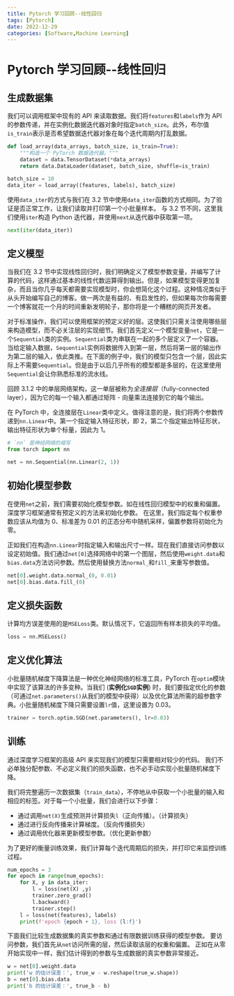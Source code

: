 ```yaml
---
title: Pytorch 学习回顾--线性回归
tags: [Pytorch]
date: 2022-12-29
categories: [Software,Machine Learning]
---
```


# Pytorch 学习回顾--线性回归

## 生成数据集

我们可以调用框架中现有的 API 来读取数据。我们将`features`和`labels`作为 API 的参数传递，并在实例化数据迭代器对象时指定`batch_size`。此外，布尔值`is_train`表示是否希望数据迭代器对象在每个迭代周期内打乱数据。

```python
def load_array(data_arrays, batch_size, is_train=True): 
    """构造一个 PyTorch 数据迭代器。"""
    dataset = data.TensorDataset(*data_arrays)
    return data.DataLoader(dataset, batch_size, shuffle=is_train)
```

```python
batch_size = 10
data_iter = load_array((features, labels), batch_size)
```

<!-- more -->

使用`data_iter`的方式与我们在 3.2 节中使用`data_iter`函数的方式相同。为了验证是否正常工作，让我们读取并打印第一个小批量样本。
与 3.2 节不同，这里我们使用`iter`构造 Python 迭代器，并使用`next`从迭代器中获取第一项。

```python
next(iter(data_iter))
```

## 定义模型

当我们在 3.2 节中实现线性回归时，我们明确定义了模型参数变量，并编写了计算的代码，这样通过基本的线性代数运算得到输出。但是，如果模型变得更加复杂，而且当你几乎每天都需要实现模型时，你会想简化这个过程。这种情况类似于从头开始编写自己的博客。做一两次是有益的、有启发性的，但如果每次你每需要一个博客就花一个月的时间重新发明轮子，那你将是一个糟糕的网页开发者。

对于标准操作，我们可以使用框架的预定义好的层。这使我们只需关注使用哪些层来构造模型，而不必关注层的实现细节。我们首先定义一个模型变量`net`，它是一个`Sequential`类的实例。`Sequential`类为串联在一起的多个层定义了一个容器。当给定输入数据，`Sequential`实例将数据传入到第一层，然后将第一层的输出作为第二层的输入，依此类推。在下面的例子中，我们的模型只包含一个层，因此实际上不需要`Sequential`。但是由于以后几乎所有的模型都是多层的，在这里使用`Sequential`会让你熟悉标准的流水线。

回顾 3.1.2 中的单层网络架构，这一单层被称为*全连接层*（fully-connected layer），因为它的每一个输入都通过矩阵 - 向量乘法连接到它的每个输出。

在 PyTorch 中，全连接层在`Linear`类中定义。值得注意的是，我们将两个参数传递到`nn.Linear`中。第一个指定输入特征形状，即 2，第二个指定输出特征形状，输出特征形状为单个标量，因此为 1。

```python
# `nn` 是神经网络的缩写
from torch import nn

net = nn.Sequential(nn.Linear(2, 1))
```

## 初始化模型参数

在使用`net`之前，我们需要初始化模型参数。如在线性回归模型中的权重和偏置。
深度学习框架通常有预定义的方法来初始化参数。
在这里，我们指定每个权重参数应该从均值为 0、标准差为 0.01 的正态分布中随机采样，偏置参数将初始化为零。

正如我们在构造`nn.Linear`时指定输入和输出尺寸一样。现在我们直接访问参数以设定初始值。我们通过`net[0]`选择网络中的第一个图层，然后使用`weight.data`和`bias.data`方法访问参数。然后使用替换方法`normal_`和`fill_`来重写参数值。

```python
net[0].weight.data.normal_(0, 0.01)
net[0].bias.data.fill_(0)
```

## 定义损失函数

计算均方误差使用的是`MSELoss`类。默认情况下，它返回所有样本损失的平均值。

```python
loss = nn.MSELoss()
```

## 定义优化算法

小批量随机梯度下降算法是一种优化神经网络的标准工具，PyTorch 在`optim`模块中实现了该算法的许多变种。当我们 (**实例化`SGD`实例**) 时，我们要指定优化的参数（可通过`net.parameters()`从我们的模型中获得）以及优化算法所需的超参数字典。小批量随机梯度下降只需要设置`lr`值，这里设置为 0.03。

```python
trainer = torch.optim.SGD(net.parameters(), lr=0.03)
```

## 训练

通过深度学习框架的高级 API 来实现我们的模型只需要相对较少的代码。
我们不必单独分配参数、不必定义我们的损失函数，也不必手动实现小批量随机梯度下降。

我们将完整遍历一次数据集（`train_data`），不停地从中获取一个小批量的输入和相应的标签。对于每一个小批量，我们会进行以下步骤：

* 通过调用`net(X)`生成预测并计算损失`l`（正向传播）。（计算损失）
* 通过进行反向传播来计算梯度。（反向传播损失）
* 通过调用优化器来更新模型参数。（优化更新参数）

为了更好的衡量训练效果，我们计算每个迭代周期后的损失，并打印它来监控训练过程。

```python
num_epochs = 3
for epoch in range(num_epochs):
    for X, y in data_iter:
        l = loss(net(X) ,y)
        trainer.zero_grad()
        l.backward()
        trainer.step()
    l = loss(net(features), labels)
    print(f'epoch {epoch + 1}, loss {l:f}')
```

下面我们比较生成数据集的真实参数和通过有限数据训练获得的模型参数。
要访问参数，我们首先从`net`访问所需的层，然后读取该层的权重和偏置。
正如在从零开始实现中一样，我们估计得到的参数与生成数据的真实参数非常接近。

```python
w = net[0].weight.data
print('w 的估计误差：', true_w - w.reshape(true_w.shape))
b = net[0].bias.data
print('b 的估计误差：', true_b - b)
```
